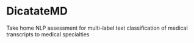 # DicatateMD
Take home NLP assessment for multi-label text classification of medical transcripts to medical specialties

